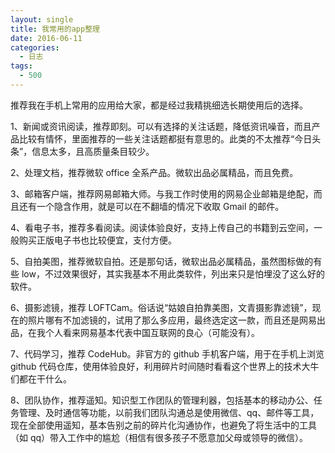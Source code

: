 ```yaml
---
layout: single
title: 我常用的app整理
date: 2016-06-11
categories:
  - 日志
tags:
  - 500
---
```


推荐我在手机上常用的应用给大家，都是经过我精挑细选长期使用后的选择。

1、新闻或资讯阅读，推荐即刻。可以有选择的关注话题，降低资讯噪音，而且产品比较有情怀，里面推荐的一些关注话题都挺有意思的。此类的不太推荐“今日头条”，信息太多，且高质量条目较少。

2、处理文档，推荐微软 office 全系产品。微软出品必属精品，而且免费。

3、邮箱客户端，推荐网易邮箱大师。与我工作时使用的网易企业邮箱是绝配，而且还有一个隐含作用，就是可以在不翻墙的情况下收取 Gmail 的邮件。

4、看电子书，推荐多看阅读。阅读体验良好，支持上传自己的书籍到云空间，一般购买正版电子书也比较便宜，支付方便。

5、自拍美图，推荐微软自拍。还是那句话，微软出品必属精品，虽然图标做的有些 low，不过效果很好，其实我基本不用此类软件，列出来只是怕埋没了这么好的软件。

6、摄影滤镜，推荐 LOFTCam。俗话说“姑娘自拍靠美图，文青摄影靠滤镜”，现在的照片哪有不加滤镜的，试用了那么多应用，最终选定这一款，而且还是网易出品，在我个人看来网易基本代表中国互联网的良心（可能没有）。

7、代码学习，推荐 CodeHub。非官方的 github 手机客户端，用于在手机上浏览 github 代码仓库，使用体验良好，利用碎片时间随时看看这个世界上的技术大牛们都在干什么。

8、团队协作，推荐遥知。知识型工作团队的管理利器，包括基本的移动办公、任务管理、及时通信等功能，以前我们团队沟通总是使用微信、qq、邮件等工具，现在全部使用遥知，基本告别之前的碎片化沟通协作，也避免了将生活中的工具（如 qq）带入工作中的尴尬（相信有很多孩子不愿意加父母或领导的微信）。
